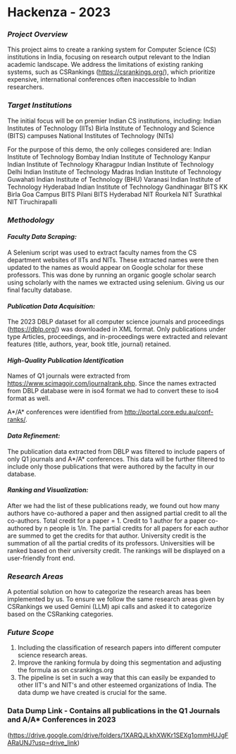 # Hackenza - 2023
### *Project Overview*

This project aims to create a ranking system for Computer Science (CS) institutions in India, focusing on research output relevant to the Indian academic landscape.
We address the limitations of existing ranking systems, such as CSRankings (https://csrankings.org/), which prioritize expensive, international conferences often inaccessible to Indian researchers.


### *Target Institutions*

The initial focus will be on premier Indian CS institutions, including:
Indian Institutes of Technology (IITs)
Birla Institute of Technology and Science (BITS) campuses
National Institutes of Technology (NITs)

For the purpose of this demo, the only colleges considered are:
Indian Institute of Technology Bombay
Indian Institute of Technology Kanpur
Indian Institute of Technology Kharagpur
Indian Institute of Technology Delhi
Indian Institute of Technology Madras
Indian Institute of Technology Guwahati
Indian Institute of Technology (BHU) Varanasi
Indian Institute of Technology Hyderabad
Indian Institute of Technology Gandhinagar
BITS KK Birla Goa Campus
BITS Pilani
BITS Hyderabad
NIT Rourkela
NIT Surathkal
NIT Tiruchirapalli

### *Methodology*

#### *Faculty Data Scraping:*

A Selenium script was used to extract faculty names from the CS department websites of IITs and NITs. These extracted names were then updated to the names as would appear on Google scholar for these professors. This was done by running an organic google scholar search using scholarly with the names we extracted using selenium. Giving us our final faculty database.

#### *Publication Data Acquisition:*
The 2023 DBLP dataset for all computer science journals and proceedings (https://dblp.org/) was downloaded in XML format.
Only publications under type Articles, proceedings, and in-proceedings were extracted and relevant features (title, authors, year, book title, journal) retained.

#### *High-Quality Publication Identification*
Names of Q1 journals were extracted from https://www.scimagojr.com/journalrank.php. Since the names extracted from DBLP database were in iso4 format we had to convert these to iso4 format as well.

A*/A* conferences were identified from http://portal.core.edu.au/conf-ranks/.

#### *Data Refinement:*

The publication data extracted from DBLP was filtered to include papers of only Q1 journals and A*/A* conferences.
This data will be further filtered to include only those publications that were authored by the faculty in our database.

#### *Ranking and Visualization:*

After we had the list of these publications ready, we found out how many authors have co-authored a paper and then assigned partial credit to all the co-authors.
Total credit for a paper = 1.
Credit to 1 author for a paper co-authored by n people is 1/n.
The partial credits for all papers for each author are summed to get the credits for that author.
University credit is the summation of all the partial credits of its professors.
Universities will be ranked based on their university credit.
The rankings will be displayed on a user-friendly front end.

### *Research Areas*
A potential solution on how to categorize the research areas has been implemented by us. To ensure we follow the same research areas given by CSRankings we used Gemini (LLM) api calls and asked it to categorize based on the CSRanking categories. 

### *Future Scope*
1. Including the classification of research papers into different computer science research areas.
2. Improve the ranking formula by doing this segmentation and adjusting the formula as on csrankings.org
3. The pipeline is set in such a way that this can easily be expanded to other IIT's and NIT's and other esteemed organizations of India. The data dump we have created is crucial for the same.

### Data Dump Link - Contains all publications in the Q1 Journals and A/A* Conferences in 2023
(https://drive.google.com/drive/folders/1XARQJLkhXWKr1SEXg1ommHUJgFARaUNJ?usp=drive_link)
